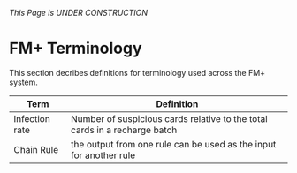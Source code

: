*This Page is UNDER CONSTRUCTION*

# FM+ Terminology
This section decribes definitions for terminology used across the FM+ system. 

| Term | Definition |
| --- | --- |
| Infection rate | Number of suspicious cards relative to the total cards in a recharge batch |
| Chain Rule | the output from one rule can be used as the input for another rule|
